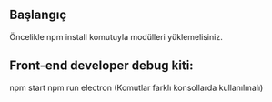 ## Başlangıç
Öncelikle npm install komutuyla modülleri yüklemelisiniz.

## Front-end developer debug kiti:
npm start
npm run electron
(Komutlar farklı konsollarda kullanılmalı)
